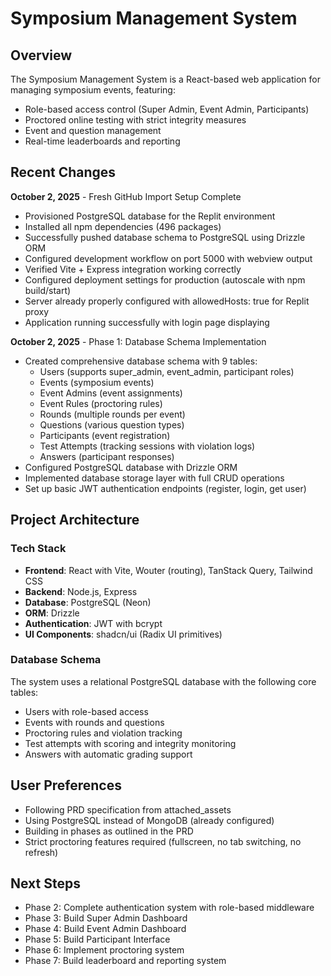 # Symposium Management System

## Overview
The Symposium Management System is a React-based web application for managing symposium events, featuring:
- Role-based access control (Super Admin, Event Admin, Participants)
- Proctored online testing with strict integrity measures
- Event and question management
- Real-time leaderboards and reporting

## Recent Changes
**October 2, 2025** - Fresh GitHub Import Setup Complete
- Provisioned PostgreSQL database for the Replit environment
- Installed all npm dependencies (496 packages)
- Successfully pushed database schema to PostgreSQL using Drizzle ORM
- Configured development workflow on port 5000 with webview output
- Verified Vite + Express integration working correctly
- Configured deployment settings for production (autoscale with npm build/start)
- Server already properly configured with allowedHosts: true for Replit proxy
- Application running successfully with login page displaying

**October 2, 2025** - Phase 1: Database Schema Implementation
- Created comprehensive database schema with 9 tables:
  - Users (supports super_admin, event_admin, participant roles)
  - Events (symposium events)
  - Event Admins (event assignments)
  - Event Rules (proctoring rules)
  - Rounds (multiple rounds per event)
  - Questions (various question types)
  - Participants (event registration)
  - Test Attempts (tracking sessions with violation logs)
  - Answers (participant responses)
- Configured PostgreSQL database with Drizzle ORM
- Implemented database storage layer with full CRUD operations
- Set up basic JWT authentication endpoints (register, login, get user)

## Project Architecture

### Tech Stack
- **Frontend**: React with Vite, Wouter (routing), TanStack Query, Tailwind CSS
- **Backend**: Node.js, Express
- **Database**: PostgreSQL (Neon)
- **ORM**: Drizzle
- **Authentication**: JWT with bcrypt
- **UI Components**: shadcn/ui (Radix UI primitives)

### Database Schema
The system uses a relational PostgreSQL database with the following core tables:
- Users with role-based access
- Events with rounds and questions
- Proctoring rules and violation tracking
- Test attempts with scoring and integrity monitoring
- Answers with automatic grading support

## User Preferences
- Following PRD specification from attached_assets
- Using PostgreSQL instead of MongoDB (already configured)
- Building in phases as outlined in the PRD
- Strict proctoring features required (fullscreen, no tab switching, no refresh)

## Next Steps
- Phase 2: Complete authentication system with role-based middleware
- Phase 3: Build Super Admin Dashboard
- Phase 4: Build Event Admin Dashboard
- Phase 5: Build Participant Interface
- Phase 6: Implement proctoring system
- Phase 7: Build leaderboard and reporting system
